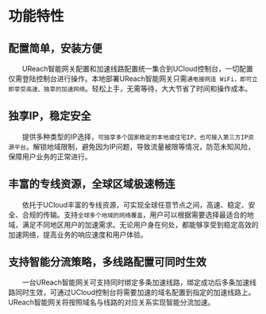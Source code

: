 # 功能特性

## **配置简单，安装方便**

&emsp;&emsp;UReach智能网关配置和加速线路配置统一集合到UCloud控制台，一切配置仅需登陆控制台进行操作。本地部署UReach智能网关只需`通电接网连 WiFi，即可立即享受高速、独享的加速网络`。轻松上手，无需等待，大大节省了时间和操作成本。

## **独享IP，稳定安全**

&emsp;&emsp;提供多种类型的IP选择，`可独享多个国家稳定的本地或住宅IP，也可接入第三方IP资源平台`。解锁地域限制，避免因为IP问题，导致流量被限等情况，防范未知风险，保障用户业务的正常进行。

## **丰富的专线资源，全球区域极速畅连**

&emsp;&emsp;依托于UCloud丰富的专线资源，可实现全球任意节点之间，高速、稳定、安全、合规的传输。支持`全球多个地域的网络覆盖`，用户可以根据需要选择最适合的地域，满足不同地区用户的加速需求。无论用户身在何处，都能够享受到稳定高效的加速网络，提高业务的响应速度和用户体验。

## **支持智能分流策略，多线路配置可同时生效**

&emsp;&emsp;一台UReach智能网关可支持同时绑定多条加速线路，绑定成功后多条加速线路同时生效，可通过UCloud控制台将需要加速的域名配置到指定的加速线路上。UReach智能网关将按照域名与线路的对应关系实现智能分流加速。